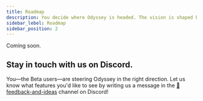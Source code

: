 ```yaml
---
title: Roadmap
description: You decide where Odyssey is headed. The vision is shaped by the community.
sidebar_lebel: Roadmap
sidebar_position: 2
---
```

Coming soon.

## Stay in touch with us on Discord.
You—the Beta users—are steering Odyssey in the right direction. Let us know what features you'd like to see by writing us a message in the [📩feedback-and-ideas](https://discordapp.com/channels/667280778731978753/882278744956473344) channel on Discord!